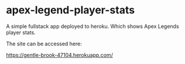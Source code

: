# apex-legend-player-stats

A simple fullstack app deployed to heroku. Which shows Apex Legends player stats.

The site can be accessed here:

https://gentle-brook-47104.herokuapp.com/
